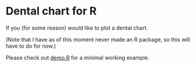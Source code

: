 # Dental chart for R

If you (for some reason) would like to plot a dental chart.

(Note that I have as of this moment never made an R package, so this will have to do for now.)

Please check out [demo.R](demo.R) for a minimal working example.


